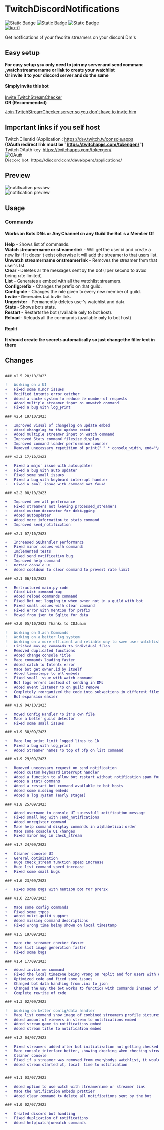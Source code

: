 # **TwitchDiscordNotifications**
![Static Badge](https://img.shields.io/badge/Version-v2.5-8ebff1?style=for-the-badge&logo=v)
![Static Badge](https://img.shields.io/badge/Language-python-3776ab?style=for-the-badge&logo=python)
![Static Badge](https://img.shields.io/badge/License-GNU%20GPL%20v3-blue.svg?style=for-the-badge)  
[![ko-fi](https://ko-fi.com/img/githubbutton_sm.svg)](https://ko-fi.com/S6S8HV2DY)

Get notifications of your favorite streamers on your discord Dm's


## Easy setup
**For easy setup you only need to join my server and send command ,watch streamername or link to create your watchlist  
Or invite it to your discord server and do the same**
#### Simply invite this bot
[Invite TwitchStreamChecker](https://discord.com/api/oauth2/authorize?client_id=1124891382595727460&permissions=8&scope=bot)  
**OR (Recommended)**
  
[Join TwitchStreamChecker server so you don't have to invite him](https://discord.gg/gbdPCxNavc)  

## **Important links if you self host**
Twitch Clientid (Application): https://dev.twitch.tv/console/apps   
**(OAuth redirect link must be "https://twitchapps.com/tokengen/")**  
Twitch OAuth key: https://twitchapps.com/tokengen/  
![OAuth](https://i.imgur.com/fuHBvHK.png)  
Discord bot: https://discord.com/developers/applications/


## Preview  
![notification preview](https://i.imgur.com/hpgxark.png)  
![notification preview](https://i.imgur.com/Dx6LxR6.png)


## **Usage**  
### **Commands**
#### **Works on Bots DMs or Any Channel on any Guild the Bot is a Member Of**  
**Help** - Shows list of commands.  
**Watch streamername or streamerlink** - Will get the user id and create a new list if it doesn't exist otherwise it will add the streamer to that users list.  
**Unwatch streamername or streamerlink** - Removes the streamer from that user's list.  
**Clear** - Deletes all the messages sent by the bot (1per second to avoid being rate limited).  
**List** - Generates a embed with all the watchlist streamers.  
**Configprefix** - Changes the prefix on that guild.  
**Configrole** - Changes the role given to every new member of guild.  
**Invite** - Generates bot invite link.  
**Ungerister** - Permanently deletes user's watchlist and data.  
**Stats** - Shows bots stats.  
**Restart** - Restarts the bot (available only to bot host).  
**Reload** - Reloads all the commands (available only to bot host)
#### Replit
**It should create the secrets automatically so just change the filler text in there**

## Changes
```diff

### v2.5 20/10/2023

!   Working on a UI
+   Fixed some minor issues
+   Modified intents error catcher
+   Added a cache system to reduce de number of requests
+   Added multiple streamer input on unwatch command
+   Fixed a bug with log_print

### v2.4 19/10/2023

+   Improved visual of changelog on update embed
+   Added changelog to the update embed
+   Added multiple streamer input on watch command
+   Improved Stats command filesize display
+   Improved command loader performance counter
+   Removed unecessary repetition of print(" " * console_width, end="\r")

### v2.3 17/10/2023

+   Fixed a major issue with autoupdater
+   Fixed a bug with auto updater
+   Fixed some small issues
+   Fixed a bug with keyboard interrupt handler
+   Fixed a small issue with command not found 

### v2.2 08/10/2023

+   Improved overall performance
+   Fixed streamers not leaving processed_streamers
+   Added custom decorator for debbugging
+   Added autoupdater
+   Added more information to stats command
+   Improved send_notification

### v2.1 07/10/2023

+   Increased SQLhandler performance
+   Fixed minor issues with commands
+   Implemented tests
+   Fixed send_notification bug
+   Improved help command
+   Better console UI
+   Added cooldown to clear command to prevent rate limit

### v2.1 06/10/2023

+   Restructured main.py code
+   Fixed List command bug
+   Added reload commands command
+   Fixed Bot not logging in when owner not in a guild with bot
+   Fixed small issues with clear command
+   Fixed error with mention for prefix
+   Moved from json to Sqlite for data

### v2.0 05/10/2023 Thanks to CDJuaum

!   Working on Slash Commands
!   Working on a better log system
!   Working on a more efficient and reliable way to save user watchlists 
+   Finished moving commands to individual files
+   Removed duplicated functions
+   Added change console title
+   Made commands loading faster
+   Added catch to Intents error
+   Made bot get owner.id by itself
+   Added timestamps to all embeds
+   Fixed small issue with watch command
+   Bot logs errors instead of sending in DMs
+   Added event listener to on guild remove
+   Completely reorganized the code into subsections in different files
+   Bot expansion easier 

### v1.9 04/10/2023

+   Moved Config Handler to it's own file
+   Made a better guild detector
+   Fixed some small issues

### v1.9 30/09/2023

+   Made log_print limit logged lines to 1k
+   Fixed a bug with log_print
+   Added Streamer names to top of pfp on list command

### v1.9 29/09/2023

+   Removed unecessary request on send_notification
+   Added custom keyboard interrupt handler
+   Added a function to allow bot restart without notification spam for already streaming streamers
+   Added a stats command
+   Added a restart bot command available to bot hosts
+   Added some missing embeds
+   Added a log system (early stages)

### v1.8 25/09/2023

+   Added username to console UI sucessfull notification message
+   Fixed small bug with send_notifications
+   Added unregister command
+   Made help command display commands in alphabetical order
+   Made some console UI changes
+   Fixed minor bug in check_stream

### v1.7 24/09/2023

+   Cleaner console UI
+   General optimization
+   Huge check_stream function speed increase
+   Huge list command speed increase
+   Fixed some small bugs

### v1.6 23/09/2023

+   Fixed some bugs with mention bot for prefix

### v1.6 22/09/2023

+   Made some config commands
+   Fixed some typos
+   Added multi-guild support
+   Added missing command descriptions
+   Fixed wrong time being shown on local timestamp

### v1.5 19/09/2023

+   Made the streamer checker faster
+   Made list image generation faster
+   Fixed some bugs

### v1.4 17/09/2023

+   Added invite me command
+   Fixed the local timezone being wrong on replit and for users with different timezone from script host
+   Optimized code and fixed some issues
+   Changed bot data handling from .ini to json
+   Changed the way the bot works to function with commands instead of plain messages
+   Complete rewrite of code

### v1.3 02/09/2023

!   Working on better config/data handler
+   Made list command show image of combined streamers profile pictures
+   Added amount of viewers in stream to notifications embed
+   Added stream game to notifications embed
+   Added stream title to notification embed

### v1.2 04/07/2023

+   Fixed streamers added after bot initialization not getting checked
+   Made console interface better, showing checking when checking streamer and showing currently streaming streamers
+   Cleaner console
+   Fixed if a streamer was removed from everybodys watchlist, it wouldn't leave the currently streaming list
+   Added stream started at, local  time to notification


### v1.1 03/07/2023

+   Added option to use watch with streamername or streamer link
+   Made the notification embeds prettier
+   Added clear command to delete all notifications sent by the bot

### v1.0 02/07/2023

+   Created discord bot handling
+   Fixed duplication of notifications
+   Added help|watch|unwatch commands

```
